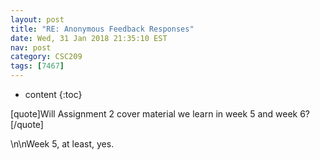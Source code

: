 ```yaml
---
layout: post
title: "RE: Anonymous Feedback Responses"
date: Wed, 31 Jan 2018 21:35:10 EST
nav: post
category: CSC209
tags: [7467]
---
```


* content
{:toc}

[quote]Will Assignment 2 cover material we learn in week 5 and week 6?[/quote]
<!-- more -->
<p>\n\nWeek 5, at least, yes.</p>

